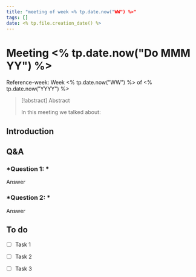 ```yaml
---
title: "meeting of week <% tp.date.now("WW") %>"
tags: []
date: <% tp.file.creation_date() %>
---
```


# Meeting <% tp.date.now("Do MMM YY") %>
Reference-week: Week <% tp.date.now("WW") %> of <% tp.date.now("YYYY") %>


> [!abstract] Abstract
> 
> In this meeting we talked about:

## **Introduction**




## **Q&A**
### *Question 1: *
Answer
### *Question 2: *
Answer



## **To do**
* [ ] Task 1
* [ ] Task 2
* [ ] Task 3

